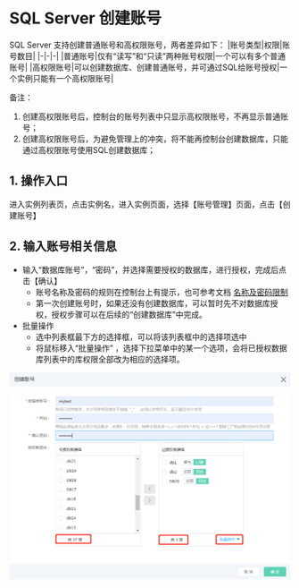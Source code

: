 # SQL Server 创建账号
SQL Server 支持创建普通账号和高权限账号，两者差异如下：
|账号类型|权限|账号数目|
|-|-|-|
|普通账号|仅有“读写”和“只读”两种账号权限|一个可以有多个普通账号|
|高权限账号|可以创建数据库、创建普通账号，并可通过SQL给账号授权|一个实例只能有一个高权限账号|

备注：
1. 创建高权限账号后，控制台的账号列表中只显示高权限账号，不再显示普通账号；
2. 创建高权限账号后，为避免管理上的冲突，将不能再控制台创建数据库，只能通过高权限账号使用SQL创建数据库；

## 1. 操作入口
进入实例列表页，点击实例名，进入实例页面，选择【账号管理】页面，点击【创建账号】

## 2. 输入账号相关信息
- 输入“数据库账号”，“密码”，并选择需要授权的数据库，进行授权，完成后点击【确认】
  - 账号名称及密码的规则在控制台上有提示，也可参考文档 [名称及密码限制](https://docs.jdcloud.com/cn/rds/sqlserver-restrictions)
  - 第一次创建账号时，如果还没有创建数据库，可以暂时先不对数据库授权，授权步骤可以在后续的“创建数据库”中完成。
- 批量操作
  - 选中列表框最下方的选择框，可以将该列表框中的选择项选中
  - 将鼠标移入“批量操作” ，选择下拉菜单中的某一个选项，会将已授权数据库列表中的库权限全部改为相应的选择项。

![创建账号2](../../../../../../image/RDS/Create-Account-2.png)

